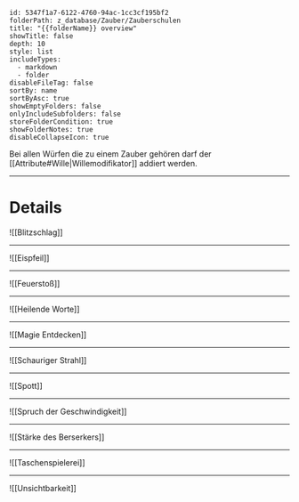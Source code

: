```folder-overview
id: 5347f1a7-6122-4760-94ac-1cc3cf195bf2
folderPath: z_database/Zauber/Zauberschulen
title: "{{folderName}} overview"
showTitle: false
depth: 10
style: list
includeTypes:
  - markdown
  - folder
disableFileTag: false
sortBy: name
sortByAsc: true
showEmptyFolders: false
onlyIncludeSubfolders: false
storeFolderCondition: true
showFolderNotes: true
disableCollapseIcon: true
```



Bei allen Würfen die zu einem Zauber gehören darf der [[Attribute#Wille|Willemodifikator]] addiert werden. 

---
# Details
![[Blitzschlag]]


---

![[Eispfeil]]

---

![[Feuerstoß]]


---

![[Heilende Worte]]


---

![[Magie Entdecken]]


---

![[Schauriger Strahl]]


---
![[Spott]]

---

![[Spruch der Geschwindigkeit]]


---

![[Stärke des Berserkers]]


---

![[Taschenspielerei]]


---

![[Unsichtbarkeit]]
